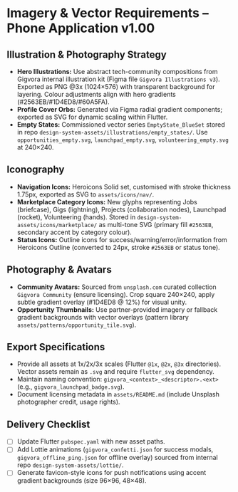 # Imagery & Vector Requirements – Phone Application v1.00

## Illustration & Photography Strategy
- **Hero Illustrations:** Use abstract tech-community compositions from Gigvora internal illustration kit (Figma file `Gigvora Illustrations v3`). Exported as PNG @3x (1024×576) with transparent background for layering. Colour adjustments align with hero gradients (#2563EB/#1D4ED8/#60A5FA).
- **Profile Cover Orbs:** Generated via Figma radial gradient components; exported as SVG for dynamic scaling within Flutter.
- **Empty States:** Commissioned vector series `EmptyState_BlueSet` stored in repo `design-system-assets/illustrations/empty_states/`. Use `opportunities_empty.svg`, `launchpad_empty.svg`, `volunteering_empty.svg` at 240×240.

## Iconography
- **Navigation Icons:** Heroicons Solid set, customised with stroke thickness 1.75px, exported as SVG to `assets/icons/nav/`.
- **Marketplace Category Icons:** New glyphs representing Jobs (briefcase), Gigs (lightning), Projects (collaboration nodes), Launchpad (rocket), Volunteering (hands). Stored in `design-system-assets/icons/marketplace/` as multi-tone SVG (primary fill `#2563EB`, secondary accent by category colour).
- **Status Icons:** Outline icons for success/warning/error/information from Heroicons Outline (converted to 24px, stroke `#2563EB` or status tone).

## Photography & Avatars
- **Community Avatars:** Sourced from `unsplash.com` curated collection `Gigvora Community` (ensure licensing). Crop square 240×240, apply subtle gradient overlay (#1D4ED8 @ 12%) for visual unity.
- **Opportunity Thumbnails:** Use partner-provided imagery or fallback gradient backgrounds with vector overlays (pattern library `assets/patterns/opportunity_tile.svg`).

## Export Specifications
- Provide all assets at 1x/2x/3x scales (Flutter `@1x`, `@2x`, `@3x` directories). Vector assets remain as `.svg` and require `flutter_svg` dependency.
- Maintain naming convention: `gigvora_<context>_<descriptor>.<ext>` (e.g., `gigvora_launchpad_badge.svg`).
- Document licensing metadata in `assets/README.md` (include Unsplash photographer credit, usage rights).

## Delivery Checklist
- [ ] Update Flutter `pubspec.yaml` with new asset paths.
- [ ] Add Lottie animations (`gigvora_confetti.json` for success modals, `gigvora_offline_ping.json` for offline overlay) sourced from internal repo `design-system-assets/lottie/`.
- [ ] Generate favicon-style icons for push notifications using accent gradient backgrounds (size 96×96, 48×48).
